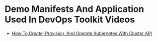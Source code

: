 # Demo Manifests And Application Used In DevOps Toolkit Videos

* [How To Create, Provision, And Operate Kubernetes With Cluster API](https://youtu.be/8yUDUhZ6ako)
